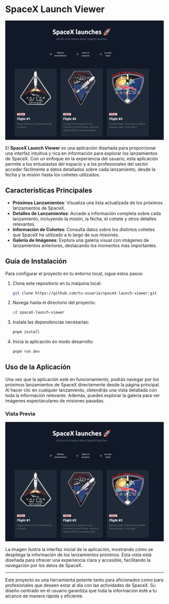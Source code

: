 # SpaceX Launch Viewer

![Visualización inicial](home.png)

El **SpaceX Launch Viewer** es una aplicación diseñada para proporcionar una interfaz intuitiva y rica en información para explorar los lanzamientos de SpaceX. Con un enfoque en la experiencia del usuario, esta aplicación permite a los entusiastas del espacio y a los profesionales del sector acceder fácilmente a datos detallados sobre cada lanzamiento, desde la fecha y la misión hasta los cohetes utilizados.

## Características Principales

- **Próximos Lanzamientos**: Visualiza una lista actualizada de los próximos lanzamientos de SpaceX.
- **Detalles de Lanzamientos**: Accede a información completa sobre cada lanzamiento, incluyendo la misión, la fecha, el cohete y otros detalles relevantes.
- **Información de Cohetes**: Consulta datos sobre los distintos cohetes que SpaceX ha utilizado a lo largo de sus misiones.
- **Galería de Imágenes**: Explora una galería visual con imágenes de lanzamientos anteriores, destacando los momentos más importantes.

## Guía de Instalación

Para configurar el proyecto en tu entorno local, sigue estos pasos:

1. Clona este repositorio en tu máquina local:
   ```bash
   git clone https://github.com/tu-usuario/spaceX-launch-viewer.git
   ```
2. Navega hasta el directorio del proyecto:
   ```bash
   cd spaceX-launch-viewer
   ```
3. Instala las dependencias necesarias:
   ```bash
   pnpm install
   ```
4. Inicia la aplicación en modo desarrollo:
   ```bash
   pnpm run dev
   ```

## Uso de la Aplicación

Una vez que la aplicación esté en funcionamiento, podrás navegar por los próximos lanzamientos de SpaceX directamente desde la página principal. Al hacer clic en cualquier lanzamiento, obtendrás una vista detallada con toda la información relevante. Además, puedes explorar la galería para ver imágenes espectaculares de misiones pasadas.

### Vista Previa

![Visualización inicial](home.png)

La imagen ilustra la interfaz inicial de la aplicación, mostrando cómo se despliega la información de los lanzamientos próximos. Esta vista está diseñada para ofrecer una experiencia clara y accesible, facilitando la navegación por los datos de SpaceX.

---

Este proyecto es una herramienta potente tanto para aficionados como para profesionales que deseen estar al día con las actividades de SpaceX. Su diseño centrado en el usuario garantiza que toda la información esté a tu alcance de manera rápida y eficiente.
